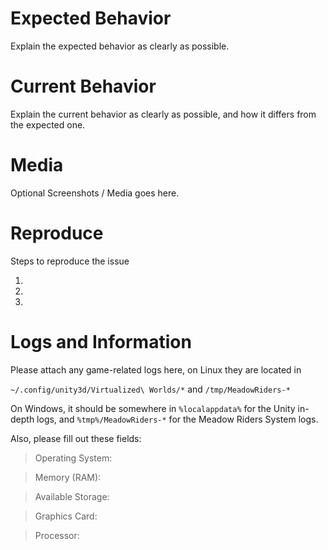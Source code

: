 # Expected Behavior
Explain the expected behavior as clearly as possible.

# Current Behavior
Explain the current behavior as clearly as possible, and how it differs from the expected one.

# Media
Optional Screenshots / Media goes here.

# Reproduce
Steps to reproduce the issue

1.
2.
3.

# Logs and Information
Please attach any game-related logs here, on Linux they are located in

`~/.config/unity3d/Virtualized\ Worlds/*` and `/tmp/MeadowRiders-*`

On Windows, it should be somewhere in `%localappdata%` for the Unity in-depth logs, and `%tmp%/MeadowRiders-*` for the Meadow Riders System logs.

Also, please fill out these fields:
> Operating System:

> Memory (RAM):

> Available Storage:

> Graphics Card:

> Processor:
